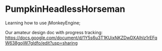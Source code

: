 # PumpkinHeadlessHorseman
Learning how to use jMonkeyEngine;

Our amateur design doc with progress tracking:
https://docs.google.com/document/d/1Y5s6u3T1KUixNKZDwDXAlhlz1rEFqW638gojW7gldfo/edit?usp=sharing
